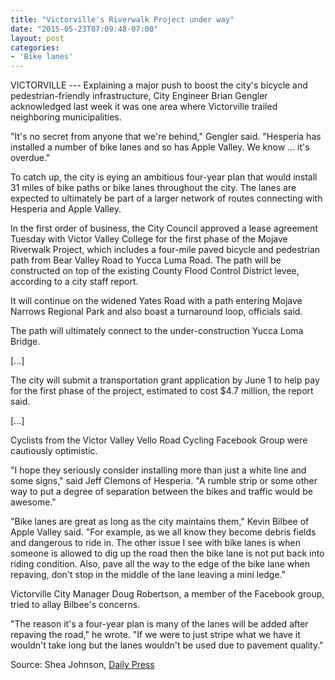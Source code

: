 ```yaml
---
title: "Victorville's Riverwalk Project under way"
date: "2015-05-23T07:09:48-07:00"
layout: post
categories:
- 'Bike lanes'
---
```


VICTORVILLE --- Explaining a major push to boost the city's bicycle and pedestrian-friendly infrastructure, City Engineer Brian Gengler acknowledged last week it was one area where Victorville trailed neighboring municipalities.

"It's no secret from anyone that we're behind," Gengler said. "Hesperia has installed a number of bike lanes and so has Apple Valley. We know ... it's overdue."

To catch up, the city is eying an ambitious four-year plan that would install 31 miles of bike paths or bike lanes throughout the city. The lanes are expected to ultimately be part of a larger network of routes connecting with Hesperia and Apple Valley.

In the first order of business, the City Council approved a lease agreement Tuesday with Victor Valley College for the first phase of the Mojave Riverwalk Project, which includes a four-mile paved bicycle and pedestrian path from Bear Valley Road to Yucca Luma Road. The path will be constructed on top of the existing County Flood Control District levee, according to a city staff report.

It will continue on the widened Yates Road with a path entering Mojave Narrows Regional Park and also boast a turnaround loop, officials said.

The path will ultimately connect to the under-construction Yucca Loma Bridge.

\[...\]

The city will submit a transportation grant application by June 1 to help pay for the first phase of the project, estimated to cost $4.7 million, the report said.

\[...\]

Cyclists from the Victor Valley Vello Road Cycling Facebook Group were cautiously optimistic.

"I hope they seriously consider installing more than just a white line and some signs," said Jeff Clemons of Hesperia. "A rumble strip or some other way to put a degree of separation between the bikes and traffic would be awesome."

"Bike lanes are great as long as the city maintains them," Kevin Bilbee of Apple Valley said. "For example, as we all know they become debris fields and dangerous to ride in. The other issue I see with bike lanes is when someone is allowed to dig up the road then the bike lane is not put back into riding condition. Also, pave all the way to the edge of the bike lane when repaving, don't stop in the middle of the lane leaving a mini ledge."

Victorville City Manager Doug Robertson, a member of the Facebook group, tried to allay Bilbee's concerns.

"The reason it's a four-year plan is many of the lanes will be added after repaving the road," he wrote. "If we were to just stripe what we have it wouldn't take long but the lanes wouldn't be used due to pavement quality."

Source: Shea Johnson, [Daily Press](https://www.vvdailypress.com/article/20150523/NEWS/150529852)